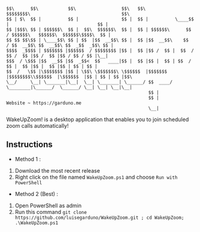
    $$\      $$\           $$\                 $$\   $$\           $$$$$$$$\                                  $$\ 
    $$ | $\  $$ |          $$ |                $$ |  $$ |          \____$$  |                                 $$ |
    $$ |$$$\ $$ | $$$$$$\  $$ |  $$\  $$$$$$\  $$ |  $$ | $$$$$$\      $$  / $$$$$$\   $$$$$$\  $$$$$$\$$$$\  $$ |
    $$ $$ $$\$$ | \____$$\ $$ | $$  |$$  __$$\ $$ |  $$ |$$  __$$\    $$  / $$  __$$\ $$  __$$\ $$  _$$  _$$\ $$ |
    $$$$  _$$$$ | $$$$$$$ |$$$$$$  / $$$$$$$$ |$$ |  $$ |$$ /  $$ |  $$  /  $$ /  $$ |$$ /  $$ |$$ / $$ / $$ |\__|
    $$$  / \$$$ |$$  __$$ |$$  _$$<  $$   ____|$$ |  $$ |$$ |  $$ | $$  /   $$ |  $$ |$$ |  $$ |$$ | $$ | $$ |    
    $$  /   \$$ |\$$$$$$$ |$$ | \$$\ \$$$$$$$\ \$$$$$$  |$$$$$$$  |$$$$$$$$\\$$$$$$  |\$$$$$$  |$$ | $$ | $$ |$$\ 
    \__/     \__| \_______|\__|  \__| \_______| \______/ $$  ____/ \________|\______/  \______/ \__| \__| \__|\__|
                                                         $$ |                                                     
                                                         $$ |            Website ~ https://garduno.me             
                                                         \__|                                                     
WakeUpZoom! is a desktop application that enables you to join scheduled zoom calls automatically!

## Instructions
- Method 1 :   
1. Download the most recent release
2. Right click on the file named `WakeUpZoom.ps1` and choose `Run with PowerShell`

- Method 2 (Best) :
1. Open PowerShell as admin
2. Run this command `git clone https://github.com/luisegarduno/WakeUpZoom.git ; cd WakeUpZoom; .\WakeUpZoom.ps1`
